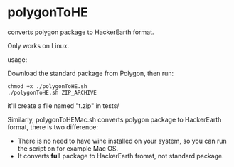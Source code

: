 # polygonToHE

converts polygon package to HackerEarth format.

Only works on Linux.

usage:

Download the standard package from Polygon, then run:

```
chmod +x ./polygonToHE.sh
./polygonToHE.sh ZIP_ARCHIVE
```

it'll create a file named "t.zip" in tests/

Similarly, polygonToHEMac.sh converts polygon package to HackerEarth format, there is two difference:

+ There is no need to have wine installed on your system, so you can run the script on for example Mac OS.
+ It converts **full** package to HackerEarth fromat, not standard package.
